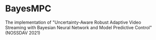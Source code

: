 # BayesMPC
The implementation of "Uncertainty-Aware Robust Adaptive Video Streaming with Bayesian Neural Network and Model Predictive Control" (NOSSDAV 2021)

